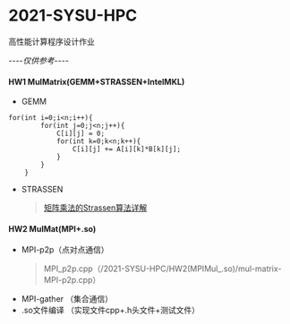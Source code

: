 # 2021-SYSU-HPC
高性能计算程序设计作业

*----仅供参考----*

#### HW1 MulMatrix(GEMM+STRASSEN+IntelMKL)
+ GEMM
```
for(int i=0;i<n;i++){
        for(int j=0;j<n;j++){
            C[i][j] = 0;
            for(int k=0;k<n;k++){
                C[i][j] += A[i][k]*B[k][j];
            }
        }
    }
```
+ STRASSEN

  > [矩阵乘法的Strassen算法详解](https://www.cnblogs.com/hdk1993/p/4552534.html)

#### HW2 MulMat(MPI+.so)
+ MPI-p2p（点对点通信）  
  > MPI_p2p.cpp（/2021-SYSU-HPC/HW2(MPIMul_.so)/mul-matrix-MPI-p2p.cpp）
+ MPI-gather
（集合通信）
+ .so文件编译
（实现文件cpp+.h头文件+测试文件）

